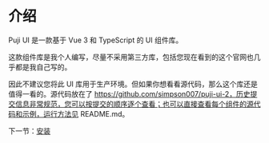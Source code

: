 # 介绍

Puji UI 是一款基于 Vue 3 和 TypeScript 的 UI 组件库。

这款组件库是我个人编写，尽量不采用第三方库，包括您现在看到的这个官网也几乎都是我自己写的。

因此不建议您将此 UI 库用于生产环境。但如果你想看看源代码，那么这个库还是值得一看的。源代码放在了 https://github.com/simpson007/puji-ui-2，历史提交信息非常规范，您可以按提交的顺序逐个查看；也可以直接查看每个组件的源代码和示例，运行方法见 README.md。

下一节：[安装](#/doc/install)